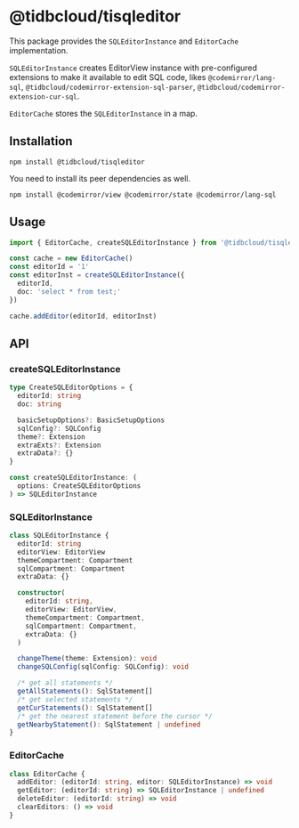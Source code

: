 # @tidbcloud/tisqleditor

This package provides the `SQLEditorInstance` and `EditorCache` implementation.

`SQLEditorInstance` creates EditorView instance with pre-configured extensions to make it available to edit SQL code, likes `@codemirror/lang-sql`, `@tidbcloud/codemirror-extension-sql-parser`, `@tidbcloud/codemirror-extension-cur-sql`.

`EditorCache` stores the `SQLEditorInstance` in a map.

## Installation

```shell
npm install @tidbcloud/tisqleditor
```

You need to install its peer dependencies as well.

```shell
npm install @codemirror/view @codemirror/state @codemirror/lang-sql
```

## Usage

```ts
import { EditorCache, createSQLEditorInstance } from '@tidbcloud/tisqleditor'

const cache = new EditorCache()
const editorId = '1'
const editorInst = createSQLEditorInstance({
  editorId,
  doc: 'select * from test;'
})

cache.addEditor(editorId, editorInst)
```

## API

### createSQLEditorInstance

```ts
type CreateSQLEditorOptions = {
  editorId: string
  doc: string

  basicSetupOptions?: BasicSetupOptions
  sqlConfig?: SQLConfig
  theme?: Extension
  extraExts?: Extension
  extraData?: {}
}

const createSQLEditorInstance: (
  options: CreateSQLEditorOptions
) => SQLEditorInstance
```

### SQLEditorInstance

```ts
class SQLEditorInstance {
  editorId: string
  editorView: EditorView
  themeCompartment: Compartment
  sqlCompartment: Compartment
  extraData: {}

  constructor(
    editorId: string,
    editorView: EditorView,
    themeCompartment: Compartment,
    sqlCompartment: Compartment,
    extraData: {}
  )

  changeTheme(theme: Extension): void
  changeSQLConfig(sqlConfig: SQLConfig): void

  /* get all statements */
  getAllStatements(): SqlStatement[]
  /* get selected statements */
  getCurStatements(): SqlStatement[]
  /* get the nearest statement before the cursor */
  getNearbyStatement(): SqlStatement | undefined
}
```

### EditorCache

```ts
class EditorCache {
  addEditor: (editorId: string, editor: SQLEditorInstance) => void
  getEditor: (editorId: string) => SQLEditorInstance | undefined
  deleteEditor: (editorId: string) => void
  clearEditors: () => void
}
```
